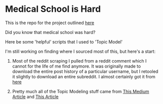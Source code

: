 # Medical School is Hard

This is the repo for the project outlined [here](https://www.philma.me/projects/4vhutpxpljfy38pwia7ba0sr5e1afn)

Did you know that medical school was hard?

Here be some 'helpful' scripts that I used to 'Topic Model'

I'm still working on finding where I sourced most of this, but here's a start:

1. Most of the reddit scraping I pulled from a reddit comment which I cannot for the life of me find anymore. It was originally made to download the entire post history of a particular username, but I retooled it slightly to download an entire subreddit. I almost certainly got it from [here](https://www.reddit.com/r/pushshift/)

2. Pretty much all of the Topic Modeling stuff came from [This Medium Article](https://towardsdatascience.com/evaluate-topic-model-in-python-latent-dirichlet-allocation-lda-7d57484bb5d0) and [This Article](https://thinkinfi.com/guide-to-build-best-lda-model-using-gensim-python/)

